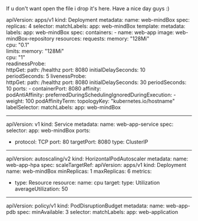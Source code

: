 If u don't want open the file i drop it's here. Have a nice day guys :)

apiVersion: apps/v1
kind: Deployment
metadata:
  name: web-mindBox
spec:
  replicas: 4
  selector:
    matchLabels:
      app: web-mindBox
  template:
    metadata:
      labels:
        app: web-mindBox
    spec:
      containers:
      - name: web-app
        image: web-mindBox-repository
        resources:
          requests:
            memory: "128Mi"  
            cpu: "0.1"  
          limits:
            memory: "128Mi"  
            cpu: "1"  
        readinessProbe:  
          httpGet:
            path: /healthz
            port: 8080
          initialDelaySeconds: 10  
          periodSeconds: 5
        livenessProbe:  
          httpGet:
            path: /healthz
            port: 8080
          initialDelaySeconds: 30
          periodSeconds: 10
        ports:
        - containerPort: 8080
      affinity:  
        podAntiAffinity:
          preferredDuringSchedulingIgnoredDuringExecution:
          - weight: 100
            podAffinityTerm:
              topologyKey: "kubernetes.io/hostname"
              labelSelector:
                matchLabels:
                  app: web-mindBox

---
apiVersion: v1
kind: Service
metadata:
  name: web-app-service
spec:
  selector:
    app: web-mindBox
  ports:
  - protocol: TCP
    port: 80
    targetPort: 8080
  type: ClusterIP 

---
apiVersion: autoscaling/v2
kind: HorizontalPodAutoscaler
metadata:
  name: web-app-hpa
spec:
  scaleTargetRef:
    apiVersion: apps/v1
    kind: Deployment
    name: web-mindBox
  minReplicas: 1 
  maxReplicas: 6
  metrics:
  - type: Resource
    resource:
      name: cpu
      target:
        type: Utilization
        averageUtilization: 50

---
apiVersion: policy/v1
kind: PodDisruptionBudget
metadata:
  name: web-app-pdb
spec:
  minAvailable: 3
  selector:
    matchLabels:
      app: web-application
